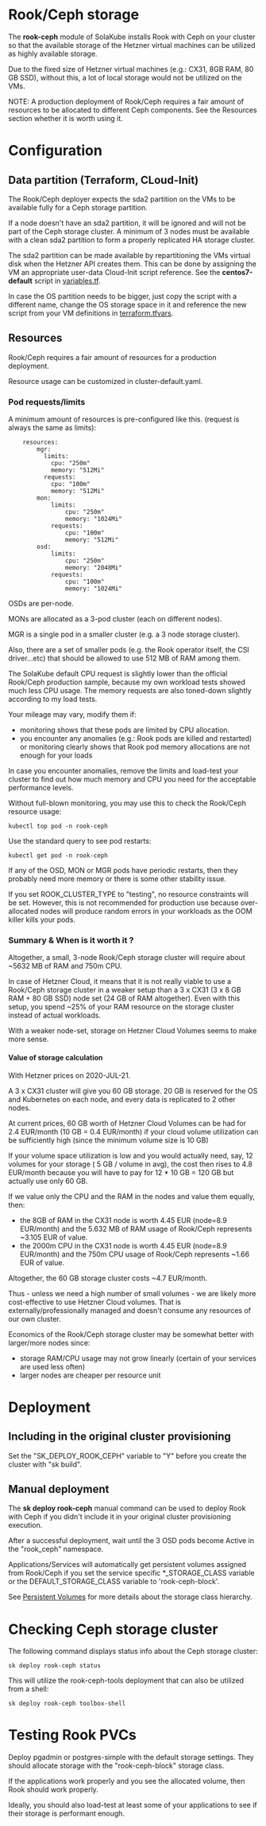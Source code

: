# Rook/Ceph storage

The **rook-ceph** module of SolaKube installs Rook with Ceph on your cluster so that the available storage of the Hetzner virtual machines can be utilized as highly available storage.

Due to the fixed size of Hetzner virtual machines (e.g.: CX31, 8GB RAM, 80 GB SSD), without this, a lot of local storage would not be utilized on the VMs.

NOTE: A production deployment of Rook/Ceph requires a fair amount of resources to be allocated to different Ceph components. See the Resources section whether it is worth using it.

# Configuration

## Data partition (Terraform, CLoud-Init)

The Rook/Ceph deployer expects the sda2 partition on the VMs to be available fully for a Ceph storage partition. 

If a node doesn't have an sda2 partition, it will be ignored and will not be part of the Ceph storage cluster. A minimum of 3 nodes must be available with a clean sda2 partition to form a properly replicated HA storage cluster.

The sda2 partition can be made available by repartitioning the VMs virtual disk when the Hetzner API creates them. This can be done by assigning the VM an appropriate user-data Cloud-Init script reference. See the **centos7-default** script in [variables.tf](../terraform/clusters/andromeda/variables.tf).

In case the OS partition needs to be bigger, just copy the script with a different name, change the OS storage space in it and reference the new script from your VM definitions in [terraform.tfvars](../terraform/clusters/andromeda/terraform.tfvars).

## Resources

Rook/Ceph requires a fair amount of resources for a production deployment.

Resource usage can be customized in cluster-default.yaml.

### Pod requests/limits

A minimum amount of resources is pre-configured like this. (request is always the same as limits):
~~~
    resources:
        mgr:
          limits:
            cpu: "250m"
            memory: "512Mi"
          requests:
            cpu: "100m"
            memory: "512Mi"
        mon:
            limits:
                cpu: "250m"
                memory: "1024Mi"
            requests:
                cpu: "100m"
                memory: "512Mi"
        osd:
            limits:
                cpu: "250m"
                memory: "2048Mi"
            requests:
                cpu: "100m"
                memory: "1024Mi"
~~~

OSDs are per-node. 

MONs are allocated as a 3-pod cluster (each on different nodes). 

MGR is a single pod in a smaller cluster (e.g. a 3 node storage cluster).

Also, there are a set of smaller pods (e.g. the Rook operator itself, the CSI driver...etc) that should be allowed to use 512 MB of RAM among them. 

The SolaKube default CPU request is slightly lower than the official Rook/Ceph production sample, because my own workload tests showed much less CPU usage. The memory requests are also toned-down slightly according to my load tests.

Your mileage may vary, modify them if:
- monitoring shows that these pods are limited by CPU allocation.
- you encounter any anomalies (e.g.: Rook pods are killed and restarted) or monitoring clearly shows that Rook pod memory allocations are not enough for your loads

In case you encounter anomalies, remove the limits and load-test your cluster to find out how much memory and CPU you need for the acceptable performance levels. 

Without full-blown monitoring, you may use this to check the Rook/Ceph resource usage:

~~~
kubectl top pod -n rook-ceph
~~~

Use the standard query to see pod restarts:

~~~
kubectl get pod -n rook-ceph
~~~

If any of the OSD, MON or MGR pods have periodic restarts, then they probably need more memory or there is some other stability issue.

If you set ROOK_CLUSTER_TYPE to "testing", no resource constraints will be set. However, this is not recommended for production use because over-allocated nodes will produce random errors in your workloads as the OOM killer kills your pods. 

### Summary & When is it worth it ?

Altogether, a small, 3-node Rook/Ceph storage cluster will require about ~5632 MB of RAM and 750m CPU.

In case of Hetzner Cloud, it means that it is not really viable to use a Rook/Ceph storage cluster in a weaker setup than a 3 x CX31 (3 x 8 GB RAM + 80 GB SSD) node set (24 GB of RAM altogether). Even with this setup, you spend ~25% of your RAM resource on the storage cluster instead of actual workloads.

With a weaker node-set, storage on Hetzner Cloud Volumes seems to make more sense.

#### Value of storage calculation

With Hetzner prices on 2020-JUL-21.

A 3 x CX31 cluster will give you 60 GB storage. 20 GB is reserved for the OS and Kubernetes on each node, and every data is replicated to 2 other nodes.

At current prices, 60 GB worth of Hetzner Cloud Volumes can be had for 2.4 EUR/month (10 GB = 0.4 EUR/month) if your cloud volume utilization can be sufficiently high (since the minimum volume size is 10 GB) 

If your volume space utilization is low and you would actually need, say, 12 volumes for your storage ( 5 GB / volume in avg), the cost then rises to 4.8 EUR/month because you will have to pay for 12 * 10 GB = 120 GB but actually use only 60 GB.

If we value only the CPU and the RAM in the nodes and value them equally, then:
- the 8GB of RAM in the CX31 node is worth 4.45 EUR (node=8.9 EUR/month) and the 5.632 MB of RAM usage of Rook/Ceph represents ~3.105 EUR of value.
- the 2000m CPU in the CX31 node is worth 4.45 EUR (node=8.9 EUR/month) and the 750m CPU usage of Rook/Ceph represents ~1.66 EUR of value.

Altogether, the 60 GB storage cluster costs ~4.7 EUR/month.

Thus - unless we need a high number of small volumes - we are likely more cost-effective to use Hetzner Cloud volumes. That is externally/professionally managed and doesn't consume any resources of our own cluster.

Economics of the Rook/Ceph storage cluster may be somewhat better with larger/more nodes since:
 - storage RAM/CPU usage may not grow linearly (certain of your services are used less often)
 - larger nodes are cheaper per resource unit


# Deployment

## Including in the original cluster provisioning

Set the "SK_DEPLOY_ROOK_CEPH" variable to "Y" before you create the cluster with "sk build". 

## Manual deployment 

The **sk deploy rook-ceph** manual command can be used to deploy Rook with Ceph if you didn't include it in your original cluster provisioning execution.

After a successful deployment, wait until the 3 OSD pods become Active in the "rook_ceph" namespace.

Applications/Services will automatically get persistent volumes assigned from Rook/Ceph if you set the service specific *_STORAGE_CLASS variable or the DEFAULT_STORAGE_CLASS variable to 'rook-ceph-block'.

See [Persistent Volumes](persistent-volumes.md) for more details about the storage class hierarchy.

# Checking Ceph storage cluster

The following command displays status info about the Ceph storage cluster:

~~~
sk deploy rook-ceph status 
~~~

This will utilize the rook-ceph-tools deployment that can also be utilized from a shell:

~~~
sk deploy rook-ceph toolbox-shell 
~~~


# Testing Rook PVCs

Deploy pgadmin or postgres-simple with the default storage settings. They should allocate storage with the "rook-ceph-block" storage class.

If the applications work properly and you see the allocated volume, then Rook should work properly.

Ideally, you should also load-test at least some of your applications to see if their storage is performant enough.
 